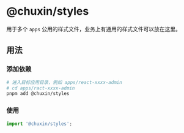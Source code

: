 # @chuxin/styles

用于多个 `apps` 公用的样式文件，业务上有通用的样式文件可以放在这里。

## 用法

### 添加依赖

```bash
# 进入目标应用目录，例如 apps/react-xxxx-admin
# cd apps/ract-xxxx-admin
pnpm add @chuxin/styles
```

### 使用

```ts
import '@chuxin/styles';
```
